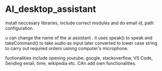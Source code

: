 # AI_desktop_assistant

install neccesary libraries, include correct modules and do email id, path configuration.

u can change the name of the ai assistant . it uses speak() to speak and takeCommand() to take audio as input later converted to lower case string to carry out required orders usinng computer's microphone.

fuctionalities include opening youtube, google, stackoverflow, VS Code, Sending email, time, wikipedia etc.
CAn add own functionalities.
